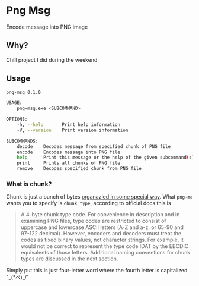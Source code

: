 # Png Msg
Encode message into PNG image
## Why?
Chill project I did during the weekend

## Usage
```bash
png-msg 0.1.0

USAGE:
    png-msg.exe <SUBCOMMAND>

OPTIONS:
    -h, --help       Print help information
    -V, --version    Print version information

SUBCOMMANDS:
    decode    Decodes message from specified chunk of PNG file
    encode    Encodes message into PNG file
    help      Print this message or the help of the given subcommand(s)
    print     Prints all chunks of PNG file
    remove    Decodes specified chunk from PNG file
```
### What is chunk?
Chunk is just a bunch of bytes [organazied in some special way](http://www.libpng.org/pub/png/spec/1.2/PNG-Structure.html). What `png-me` wants you to specify is `chunk_type`, according to official docs this is
> A 4-byte chunk type code. For convenience in description and in examining PNG files, type codes are restricted to consist of uppercase and lowercase ASCII letters (A-Z and a-z, or 65-90 and 97-122 decimal). However, encoders and decoders must treat the codes as fixed binary values, not character strings. For example, it would not be correct to represent the type code IDAT by the EBCDIC equivalents of those letters. Additional naming conventions for chunk types are discussed in the next section.

Simply put this is just four-letter word where the fourth letter is capitalized ¯\_(°ペ)_/¯
